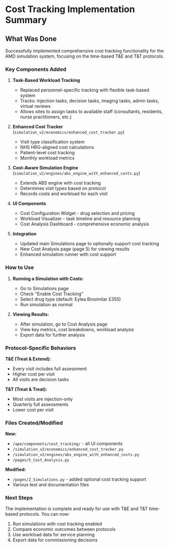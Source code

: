 # Cost Tracking Implementation Summary

## What Was Done

Successfully implemented comprehensive cost tracking functionality for the AMD simulation system, focusing on the time-based T&E and T&T protocols.

### Key Components Added

1. **Task-Based Workload Tracking**
   - Replaced personnel-specific tracking with flexible task-based system
   - Tracks: injection tasks, decision tasks, imaging tasks, admin tasks, virtual reviews
   - Allows sites to assign tasks to available staff (consultants, residents, nurse practitioners, etc.)

2. **Enhanced Cost Tracker** (`simulation_v2/economics/enhanced_cost_tracker.py`)
   - Visit type classification system
   - NHS HRG-aligned cost calculations
   - Patient-level cost tracking
   - Monthly workload metrics

3. **Cost-Aware Simulation Engine** (`simulation_v2/engines/abs_engine_with_enhanced_costs.py`)
   - Extends ABS engine with cost tracking
   - Determines visit types based on protocol
   - Records costs and workload for each visit

4. **UI Components**
   - Cost Configuration Widget - drug selection and pricing
   - Workload Visualizer - task timeline and resource planning
   - Cost Analysis Dashboard - comprehensive economic analysis

5. **Integration**
   - Updated main Simulations page to optionally support cost tracking
   - New Cost Analysis page (page 5) for viewing results
   - Enhanced simulation runner with cost support

### How to Use

1. **Running a Simulation with Costs:**
   - Go to Simulations page
   - Check "Enable Cost Tracking"
   - Select drug type (default: Eylea Biosimilar £355)
   - Run simulation as normal

2. **Viewing Results:**
   - After simulation, go to Cost Analysis page
   - View key metrics, cost breakdowns, workload analysis
   - Export data for further analysis

### Protocol-Specific Behaviors

**T&E (Treat & Extend):**
- Every visit includes full assessment
- Higher cost per visit
- All visits are decision tasks

**T&T (Treat & Treat):**
- Most visits are injection-only
- Quarterly full assessments
- Lower cost per visit

### Files Created/Modified

**New:**
- `/ape/components/cost_tracking/` - all UI components
- `/simulation_v2/economics/enhanced_cost_tracker.py`
- `/simulation_v2/engines/abs_engine_with_enhanced_costs.py`
- `/pages/5_Cost_Analysis.py`

**Modified:**
- `/pages/2_Simulations.py` - added optional cost tracking support
- Various test and documentation files

### Next Steps

The implementation is complete and ready for use with T&E and T&T time-based protocols. You can now:
1. Run simulations with cost tracking enabled
2. Compare economic outcomes between protocols
3. Use workload data for service planning
4. Export data for commissioning decisions